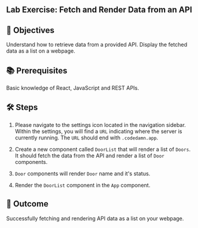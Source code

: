 ## Lab Exercise: Fetch and Render Data from an API

## 🎯 Objectives
Understand how to retrieve data from a provided API.
Display the fetched data as a list on a webpage.

## 📚 Prerequisites
Basic knowledge of React, JavaScript and REST APIs.

## 🛠 Steps

1. Please navigate to the settings icon located in the navigation sidebar. Within the settings, you will find a `URL` indicating where the server is currently running. The `URL` should end with `.codedamn.app`.
   
2. Create a new component called `DoorList` that will render a list of `Doors`. It should fetch the data from the API and render a list of `Door` components.

3. `Door` components will render `Door` name and it's status.

4. Render the `DoorList` component in the `App` component.


## 🌟 Outcome
Successfully fetching and rendering API data as a list on your webpage.
